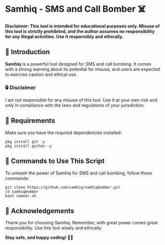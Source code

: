 # Samhiq - SMS and Call Bomber ☠️

**Disclaimer: This tool is intended for educational purposes only. Misuse of this tool is strictly prohibited, and the author assumes no responsibility for any illegal activities. Use it responsibly and ethically.**

## 🚀 Introduction

**Samhiq** is a powerful tool designed for SMS and call bombing. It comes with a strong warning about its potential for misuse, and users are expected to exercise caution and ethical use.

### 🔒 Disclaimer

I am not responsible for any misuse of this tool. Use it at your own risk and only in compliance with the laws and regulations of your jurisdiction.

## 🔧 Requirements

Make sure you have the required dependencies installed:

```shell script
pkg install git -y 
pkg install python -y 
```

## 📝 Commands to Use This Script

To unleash the power of Samhiq for SMS and call bombing, follow these commands:

```shell script
git clone https://github.com/samhiq/samhiqbomber.git
cd samhiqbomber
bash sameer.sh
```

## 🙌 Acknowledgements

Thank you for choosing Samhiq. Remember, with great power comes great responsibility. Use this tool wisely and ethically.

**Stay safe, and happy coding!** 🚀✨
